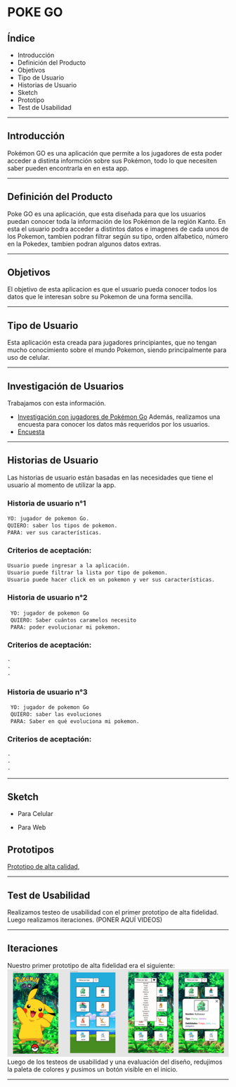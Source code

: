 # POKE GO

## Índice
 * Introducción
 * Definición del Producto
 * Objetivos
 * Tipo de Usuario
 * Historias de Usuario
 * Sketch
 * Prototipo
 * Test de Usabilidad

***

## Introducción

Pokémon GO es una aplicación que permite a los jugadores de esta poder acceder a distinta informción sobre sus Pokémon, todo lo que necesiten saber pueden encontrarla en en esta app. 

***

## Definición del Producto

Poke GO es una aplicación, que esta diseñada para que los usuarios puedan conocer toda la información de los Pokémon de la región Kanto. En esta el usuario podra acceder a distintos datos e imagenes de cada unos de los Pokemon, tambien podran filtrar según su tipo, orden alfabetico, número en la Pokedex, tambien podran algunos datos extras. 

***

## Objetivos 

El objetivo de esta aplicacion es que el usuario pueda conocer todos los datos que le interesan sobre su Pokemon de una forma sencilla.

***

## Tipo de Usuario

Esta aplicación esta creada para jugadores principiantes, que no tengan mucho conocimiento sobre el mundo Pokemon, siendo principalmente para uso de celular. 

***

## Investigación de Usuarios

Trabajamos con esta información.
  * [Investigación con jugadores de Pokémon Go](/src/data/pokemon/README.md)
Además, realizamos una encuesta para conocer los datos más requeridos por los usuarios.
 * [Encuesta](https://docs.google.com/forms/d/1A7PbRXvtuqibHezhHK4Vnfy-BH_RQx6fwVYxbT7zYq8/edit#response=ACYDBNhKXB2C3jObFocfhslCVidxrFNnmNz_dOyJWbBS)

*** 

## Historias de Usuario

Las historias de usuario están basadas en las necesidades que tiene el usuario al momento de utilizar la app. 


### Historia de usuario n°1

    YO: jugador de pokemon Go.
    QUIERO: saber los tipos de pokemon.
    PARA: ver sus características.


  ### Criterios de aceptación:

    Usuario puede ingresar a la aplicación.
    Usuario puede filtrar la lista por tipo de pokemon.
    Usuario puede hacer click en un pokemon y ver sus características.


### Historia de usuario n°2

     YO: jugador de pokemon Go 
     QUIERO: Saber cuántos caramelos necesito 
     PARA: poder evolucionar mi pokemon. 

  ### Criterios de aceptación:

    -
    -
    -


### Historia de usuario n°3

     YO: jugador de pokemon Go 
     QUIERO: saber las evoluciones 
     PARA: Saber en qué evoluciona mi pokemon.

  ### Criterios de aceptación:

    -
    -
    -


*** 
## Sketch 

* Para Celular



* Para Web 



## Prototipos

[Prototipo de alta calidad]( https://www.figma.com/proto/M9bUJm5R6pcHAjHthwYKYj/datago?node-id=11%3A237&scaling=scale-down),

***

## Test de Usabilidad
  Realizamos testeo de usabilidad con el primer prototipo de alta fidelidad. Luego realizamos iteraciones.
 (PONER AQUÍ VIDEOS)

***

## Iteraciones
Nuestro primer prototipo de alta fidelidad era el siguiente:
![ Prototipo de alta fidelidad](/src/img/prototipoAFversion1.png)
Luego de los testeos de usabilidad y una evaluación del diseño, redujimos la paleta de colores y pusimos un botón visible en el inicio.

***